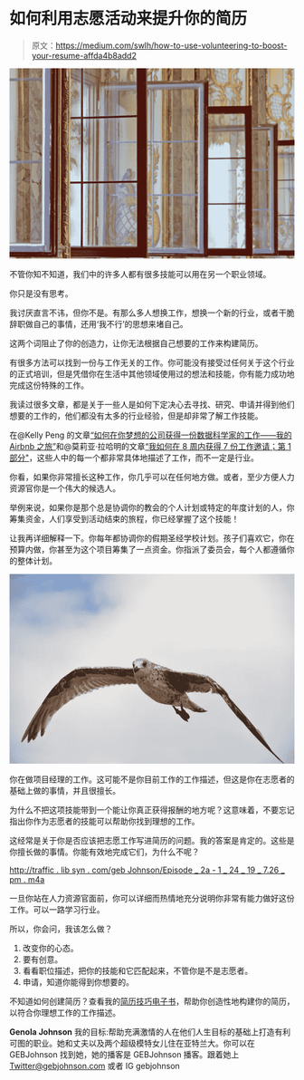 # 如何利用志愿活动来提升你的简历

> 原文：<https://medium.com/swlh/how-to-use-volunteering-to-boost-your-resume-affda4b8add2>

![](img/115f39cc00a9241c7e6c45e5bdae8d09.png)

不管你知不知道，我们中的许多人都有很多技能可以用在另一个职业领域。

你只是没有思考。

我讨厌直言不讳，但你不是。有那么多人想换工作，想换一个新的行业，或者干脆辞职做自己的事情，还用‘我不行’的思想来堵自己。

这两个词阻止了你的创造力，让你无法根据自己想要的工作来构建简历。

有很多方法可以找到一份与工作无关的工作。你可能没有接受过任何关于这个行业的正式培训，但是凭借你在生活中其他领域使用过的想法和技能，你有能力成功地完成这份特殊的工作。

我读过很多文章，都是关于一些人是如何下定决心去寻找、研究、申请并得到他们想要的工作的，他们都没有太多的行业经验，但是却非常了解工作技能。

在@Kelly Peng 的文章[“如何在你梦想的公司获得一份数据科学家的工作——我的 Airbnb 之旅”](https://towardsdatascience.com/how-to-land-a-data-scientist-job-at-your-dream-company-my-journey-to-airbnb-f6a1e99892e8)和@莫莉亚·拉哈明的文章[“我如何在 8 周内获得 7 份工作邀请；第 1 部分"](https://blog.usejournal.com/how-i-got-7-job-offers-in-8-weeks-part-1-please-interview-me-21e6f4ded106)，这些人中的每一个都非常具体地描述了工作，而不一定是行业。

你看，如果你非常擅长这种工作，你几乎可以在任何地方做。或者，至少方便人力资源官你是一个伟大的候选人。

举例来说，如果你是那个总是协调你的教会的个人计划或特定的年度计划的人，你筹集资金，人们享受到活动结束的旅程，你已经掌握了这个技能！

让我再详细解释一下。你每年都协调你的假期圣经学校计划。孩子们喜欢它，你在预算内做，你甚至为这个项目筹集了一点资金。你指派了委员会，每个人都遵循你的整体计划。

![](img/f5041c7e40ef27e502de63c65cea6ff0.png)

你在做项目经理的工作。这可能不是你目前工作的工作描述，但这是你在志愿者的基础上做的事情，并且很擅长。

为什么不把这项技能带到一个能让你真正获得报酬的地方呢？这意味着，不要忘记指出你作为志愿者的技能可以帮助你找到理想的工作。

这经常是关于你是否应该把志愿工作写进简历的问题。我的答案是肯定的。这些是你擅长做的事情。你能有效地完成它们，为什么不呢？

[http://traffic . lib syn . com/geb Johnson/Episode _ 2a _-_ 1 _ 24 _ 19 _ 7.26 _ pm . m4a](http://traffic.libsyn.com/gebjohnson/Episode_2a_-_1_24_19_7.26_PM.m4a)

一旦你站在人力资源官面前，你可以详细而热情地充分说明你非常有能力做好这份工作。可以一路学习行业。

所以，你会问，我该怎么做？

1.  改变你的心态。
2.  要有创意。
3.  看看职位描述，把你的技能和它匹配起来，不管你是不是志愿者。
4.  申请，知道你能得到你想要的。

不知道如何创建简历？查看我的[简历技巧电子书](https://blog.usejournal.com/how-i-got-7-job-offers-in-8-weeks-part-1-please-interview-me-21e6f4ded106)，帮助你创造性地构建你的简历，以符合你理想工作的工作描述。

**Genola Johnson** 我的目标:帮助充满激情的人在他们人生目标的基础上打造有利可图的职业。她和丈夫以及两个超级模特女儿住在亚特兰大。你可以在 GEBJohnson 找到她，她的播客是 GEBJohnson 播客。跟着她上 Twitter@gebjohnson.com 或者 IG gebjohnson